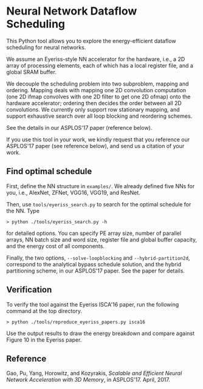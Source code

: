 Neural Network Dataflow Scheduling
==================================

This Python tool allows you to explore the energy-efficient dataflow scheduling
for neural networks.

We assume an Eyeriss-style NN accelerator for the hardware, i.e., a 2D array of
processing elements, each of which has a local register file, and a global SRAM
buffer.

We decouple the scheduling problem into two subproblem, mapping and ordering.
Mapping deals with mapping one 2D convolution computation (one 2D ifmap
convolves with one 2D filter to get one 2D ofmap) onto the hardware
accelerator; ordering then decides the order between all 2D convolutions. We
currently only support row stationary mapping, and support exhaustive search
over all loop blocking and reordering schemes.

See the details in our ASPLOS'17 paper (reference below).

If you use this tool in your work, we kindly request that you reference our
ASPLOS'17 paper (see reference below), and send us a citation of your work.


Find optimal schedule
-----------------------
First, define the NN structure in `examples/`. We already defined five NNs for
you, i.e., AlexNet, ZFNet, VGG16, VGG19, and ResNet.

Then, use `tools/eyeriss_search.py` to search for the optimal schedule for the
NN. Type
```
> python ./tools/eyeriss_search.py -h
```
for detailed options. You can specify PE array size, number of parallel arrays,
NN batch size and word size, register file and global buffer capacity, and the
energy cost of all components.

Finally, the two options, `--solve-loopblocking` and `--hybrid-partition2d`,
correspond to the analytical bypass schedule solution, and the hybrid
partitioning scheme, in our ASPLOS'17 paper. See the paper for details.


Verification
------------
To verify the tool against the Eyeriss ISCA'16 paper, run the following command
at the top directory.
```
> python ./tools/reproduce_eyeriss_papers.py isca16
```
Use the output results to draw the energy breakdown and compare against Figure
10 in the Eyeriss paper.


Reference
---------
Gao, Pu, Yang, Horowitz, and Kozyrakis, *Scalable and Efficient Neural Network
Acceleration with 3D Memory*, in ASPLOS'17. April, 2017.

